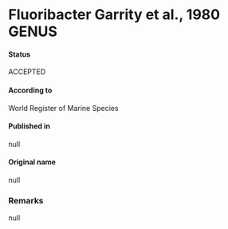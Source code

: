 # Fluoribacter Garrity et al., 1980 GENUS

#### Status
ACCEPTED

#### According to
World Register of Marine Species

#### Published in
null

#### Original name
null

### Remarks
null